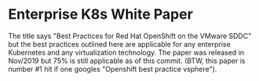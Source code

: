 # Enterprise K8s White Paper

The title says "Best Practices for Red Hat OpenShift on the VMware SDDC" but the best practices outlined here are applicable for any enterprise Kubernetes and any virtualization technology.
The paper was released in Nov/2019 but 75% is still applicable as of this commit.
(BTW, this paper is number #1 hit if one googles "Openshift best practice vsphere").
